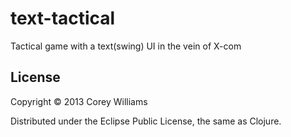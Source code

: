 # text-tactical

Tactical game with a text(swing) UI in the vein of X-com

## License

Copyright © 2013 Corey Williams

Distributed under the Eclipse Public License, the same as Clojure.
